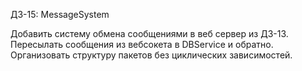 ДЗ-15: MessageSystem

Добавить систему обмена сообщениями в веб сервер из ДЗ-13.
Пересылать сообщения из вебсокета в DBService и обратно.
Организовать структуру пакетов без циклических зависимостей.